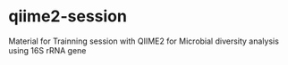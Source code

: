 # qiime2-session
Material for Trainning session with QIIME2 for Microbial diversity analysis using 16S rRNA gene

